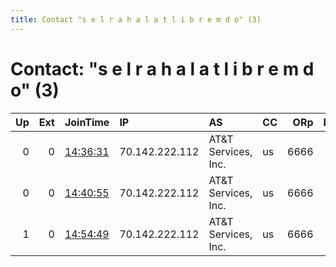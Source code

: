 ```yaml
---
title: Contact "s e l r a h a l a t l i b r e m d o" (3)
---
```


# Contact: "s e l r a h a l a t l i b r e m d o" (3)

|   Up |   Ext | JoinTime                                                                                            | IP             | AS                      | CC   |   ORp |   Dirp | OS    | Version   | Nickname   |   eFamMembers |
|-----:|------:|:----------------------------------------------------------------------------------------------------|:---------------|:------------------------|:-----|------:|-------:|:------|:----------|:-----------|--------------:|
|    0 |     0 | [14:36:31](https://metrics.torproject.org/rs.html#details/9E864F046429687111C0EFC338953543328F52ED) | 70.142.222.112 | AT&amp;T Services, Inc. | us   |  6666 |      0 | Linux | 0.4.1.6   | mtcrumpit  |             1 |
|    0 |     0 | [14:40:55](https://metrics.torproject.org/rs.html#details/19B577908D1D1DBEFBB530FD15DB6D3396BAB0A9) | 70.142.222.112 | AT&amp;T Services, Inc. | us   |  6666 |      0 | Linux | 0.4.1.6   | mtcrumpit  |             1 |
|    1 |     0 | [14:54:49](https://metrics.torproject.org/rs.html#details/AC41BEC3613821E71CEC96CEEC084C12AEFCBF7A) | 70.142.222.112 | AT&amp;T Services, Inc. | us   |  6666 |      0 | Linux | 0.4.1.6   | mtcrumpit  |             1 |
